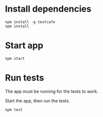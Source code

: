 # Install dependencies

```
npm install -g testcafe
npm install
```

# Start app
```
npm start
```

# Run tests

The app must be running for the tests to work.

Start the app, then run the tests.

```
npm test
```